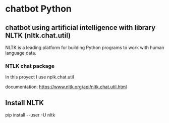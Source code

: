 # chatbot Python 

## chatbot using artificial intelligence with library NLTK (nltk.chat.util)

NLTK is a leading platform for building Python programs to work with human language data.
### NTLK chat package

In this proyect I use nplk.chat.util

documentation: https://www.nltk.org/api/nltk.chat.util.html

## Install NLTK

pip install --user -U nltk
